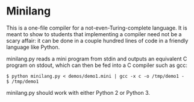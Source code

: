 # Minilang

This is a one-file compiler for a not-even-Turing-complete language.
It is meant to show to students that implementing a compiler need not
be a scary affair: it can be done in a couple hundred lines of code in
a friendly language like Python.

minilang.py reads a mini program from stdin and outputs an equivalent
C program on stdout, which can then be fed into a C compiler such as
gcc:

    $ python minilang.py < demos/demo1.mini | gcc -x c -o /tmp/demo1 -
    $ /tmp/demo1

minilang.py should work with either Python 2 or Python 3.
